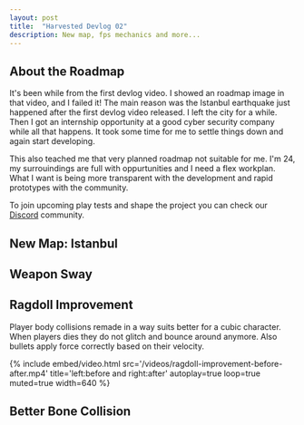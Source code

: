 ```yaml
---
layout: post
title:  "Harvested Devlog 02"
description: New map, fps mechanics and more...
---
```


## About the Roadmap

It's been while from the first devlog video. I showed an roadmap image in that video, and I failed it! The main reason was the Istanbul earthquake just happened after the first devlog video released. I left the city for a while. Then I got an internship opportunity at a good cyber security company while all that happens. It took some time for me to settle things down and again start developing.

This also teached me that very planned roadmap not suitable for me. I'm 24, my surrouindings are full with oppurtunities and I need a flex workplan. What I want is being more transparent with the development and rapid prototypes with the community.

To join upcoming play tests and shape the project you can check our [Discord](https://discord.gg/PwynBxqNyy) community.

## New Map: Istanbul

	







## Weapon Sway

## Ragdoll Improvement

Player body collisions remade in a way suits better for a cubic character. When players dies they do not glitch and bounce around anymore. Also bullets apply force correctly based on their velocity.

<div class="video-480 video-nopause">
{%
  include embed/video.html
  src='/videos/ragdoll-improvement-before-after.mp4'
  title='left:before and right:after'
  autoplay=true
  loop=true
  muted=true
  width=640
%}
</div>

## Better Bone Collision
